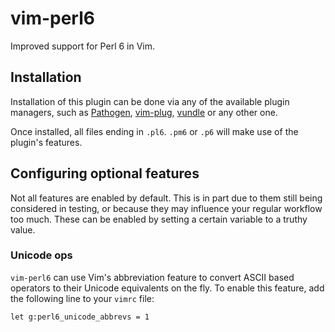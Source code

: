 # vim-perl6
Improved support for Perl 6 in Vim.

## Installation
Installation of this plugin can be done via any of the available plugin
managers, such as [Pathogen][pathogen], [vim-plug][vim-plug], [vundle][vundle]
or any other one.

Once installed, all files ending in `.pl6`. `.pm6` or `.p6` will make use of
the plugin's features.

## Configuring optional features
Not all features are enabled by default. This is in part due to them still
being considered in testing, or because they may influence your regular
workflow too much. These can be enabled by setting a certain variable to a
truthy value.

### Unicode ops
`vim-perl6` can use Vim's abbreviation feature to convert ASCII based operators
to their Unicode equivalents on the fly. To enable this feature, add the
following line to your `vimrc` file:

```
let g:perl6_unicode_abbrevs = 1
```

[pathogen]: https://github.com/tpope/vim-pathogen
[vim-plug]: https://github.com/junegunn/vim-plug
[vundle]: https://github.com/gmarik/Vundle.vim
